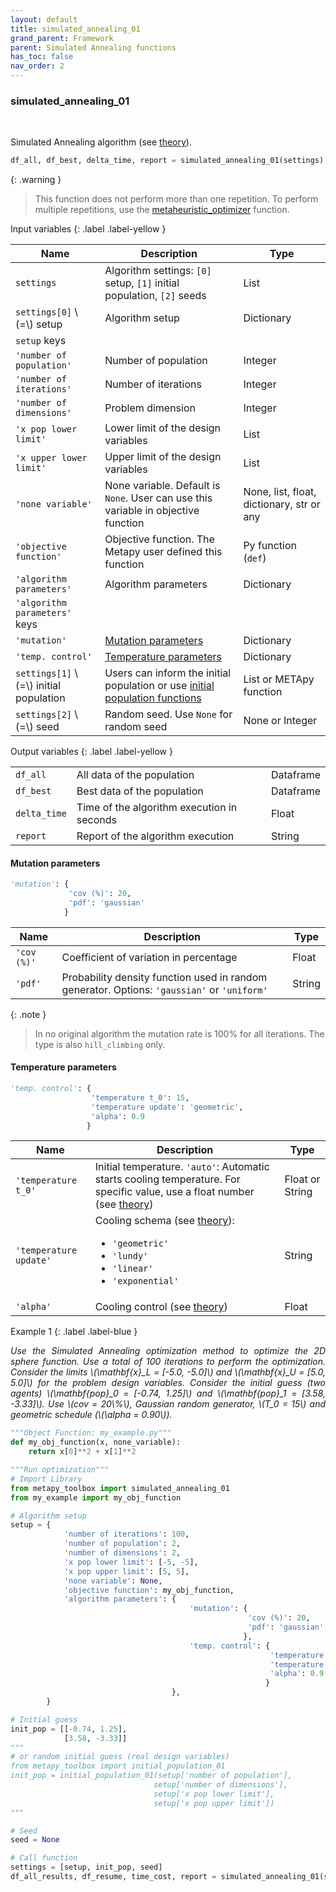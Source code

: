 ```yaml
---
layout: default
title: simulated_annealing_01
grand_parent: Framework
parent: Simulated Annealing functions
has_toc: false
nav_order: 2
---
```


<!--Don't delete ths script-->
<script src = "https://polyfill.io/v3/polyfill.min.js?features=es6"></script>
<script id = "MathJax-script" async src="https://cdn.jsdelivr.net/npm/mathjax@3/es5/tex-mml-chtml.js"></script>
<!--Don't delete ths script-->

<h3>simulated_annealing_01</h3>

<br>

<p align = "justify">
Simulated Annealing algorithm (see <a target="_blank" rel="noopener" href="https://wmpjrufg.github.io/METAPY/LEARN_PROB_SA.html">theory</a>).
</p>

```python
df_all, df_best, delta_time, report = simulated_annealing_01(settings)
```

{: .warning }

> This function does not perform more than one repetition. To perform multiple repetitions, use the [metaheuristic_optimizer](https://wmpjrufg.github.io/METAPY/FRA_META_.html) function.

Input variables
{: .label .label-yellow }

<table style = "width:100%">
    <thead>
      <tr>
        <th>Name</th>
        <th>Description</th>
        <th>Type</th>
      </tr>
    </thead>
    <tr>
        <td><code>settings</code></td>
        <td>Algorithm settings: <code>[0]</code> setup, <code>[1]</code> initial population, <code>[2]</code> seeds</td>
        <td>List</td>
    </tr>
    <tr>
        <td><code>settings[0]</code> \(=\) setup</td>
        <td>Algorithm setup</td>
        <td>Dictionary</td>
    </tr>
    <tr>
        <td><code>setup</code> keys</td>
        <td></td>
        <td></td>
    </tr>
    <tr>
        <td><code>'number of population'</code></td>
        <td>Number of population</td>
        <td>Integer</td>
    </tr>
    <tr>
        <td><code>'number of iterations'</code></td>
        <td>Number of iterations</td>
        <td>Integer</td>
    </tr> 
    <tr>
        <td><code>'number of dimensions'</code></td>
        <td>Problem dimension</td>
        <td>Integer</td>
    </tr> 
    <tr>
        <td><code>'x pop lower limit'</code></td>
        <td>Lower limit of the design variables</td>
        <td>List</td>
    </tr>  
    <tr>
        <td><code>'x upper lower limit'</code></td>
        <td>Upper limit of the design variables</td>
        <td>List</td>
    </tr>  
    <tr>
        <td><code>'none variable'</code></td>
        <td>None variable. Default is <code>None</code>. User can use this variable in objective function</td>
        <td>None, list, float, dictionary, str or any</td>
    </tr>  
    <tr>
        <td><code>'objective function'</code></td>
        <td>Objective function. The Metapy user defined this function</td>
        <td>Py function (<code>def</code>)</td>
    </tr>  
    <tr>
        <td><code>'algorithm parameters'</code></td>
        <td>Algorithm parameters</td>
        <td>Dictionary</td>
    </tr>   
    <tr>
        <td><code>'algorithm parameters'</code> keys</td>
        <td></td>
        <td></td>
    </tr> 
    <tr>
        <td><code>'mutation'</code></td>
        <td><a href="#mut">Mutation parameters</a></td>
        <td>Dictionary</td>
    </tr>   
    <tr>
        <td><code>'temp. control'</code></td>
        <td><a href="#temp">Temperature parameters</a></td>
        <td>Dictionary</td>
    </tr>  
    <tr>
        <td><code>settings[1]</code> \(=\) initial population</td>
        <td>Users can inform the initial population or use <a target="_blank" rel="noopener" href="https://wmpjrufg.github.io/METAPY/FRA_CO_.html">initial population functions</a></td>
        <td>List or METApy function</td>
    </tr>
    <tr>
        <td><code>settings[2]</code> \(=\) seed</td>
        <td>Random seed. Use <code>None</code> for random seed</td>
        <td>None or Integer</td>
    </tr> 
</table>

Output variables
{: .label .label-yellow }

<table style = "width:100%">
    <tr>
        <td><code>df_all</code></td>
        <td>All data of the population</td>
        <td>Dataframe</td>
    </tr>
    <tr>
        <td><code>df_best</code></td>
        <td>Best data of the population</td>
        <td>Dataframe</td>
    </tr>  
    <tr>
        <td><code>delta_time</code></td>
        <td>Time of the algorithm execution in seconds</td>
        <td>Float</td>
    </tr>  
    <tr>
        <td><code>report</code></td>
        <td>Report of the algorithm execution</td>
        <td>String</td>
    </tr>  
</table>

<h4><p align = "justify"  id = "mut">Mutation parameters</p></h4>

```python
'mutation': {
             'cov (%)': 20,
             'pdf': 'gaussian'
            }
```

<table style = "width:100%">
    <thead>
      <tr>
        <th>Name</th>
        <th>Description</th>
        <th>Type</th>
      </tr>
    </thead> 
    <tr>
        <td><code>'cov (%)'</code></td>
        <td>Coefficient of variation in percentage</td>
        <td>Float</td>
    </tr>
    <tr>
        <td><code>'pdf'</code></td>
        <td>Probability density function used in random generator. Options: <code>'gaussian'</code> or <code>'uniform'</code></td>
        <td>String</td>
    </tr>
</table>

{: .note }

> In no original algorithm the mutation rate is 100% for all iterations. The type is also `hill_climbing` only.

<h4><p align = "justify"  id = "temp">Temperature parameters</p></h4>

```python
'temp. control': {
                  'temperature t_0': 15,
                  'temperature update': 'geometric',
                  'alpha': 0.9
                 }
```

<table style = "width:100%">
    <thead>
      <tr>
        <th>Name</th>
        <th>Description</th>
        <th>Type</th>
      </tr>
    </thead> 
    <tr>
        <td><code>'temperature t_0'</code></td>
        <td>Initial temperature. <code>'auto'</code>: Automatic starts cooling temperature. For specific value, use a float number (see <a target="_blank" rel="noopener" href="https://wmpjrufg.github.io/METAPY/LEARN_PROB_SA.html#temp">theory</a>)</td>
        <td>Float or String</td>
    </tr>
    <tr>
        <td><code>'temperature update'</code></td>
        <td>Cooling schema (see <a target="_blank" rel="noopener" href="https://wmpjrufg.github.io/METAPY/LEARN_PROB_SA.html#colling">theory</a>):<br>
        <ul>
        <li><code>'geometric'</code></li>
        <li><code>'lundy'</code></li>
        <li><code>'linear'</code></li>
        <li><code>'exponential'</code></li>
        </ul>
        </td>
        <td>String</td>
    </tr>
    <tr>
        <td><code>'alpha'</code></td>
        <td>Cooling control (see <a target="_blank" rel="noopener" href="https://wmpjrufg.github.io/METAPY/LEARN_PROB_SA.html#colling">theory</a>)</td>
        <td>Float</td>
    </tr>
</table>

Example 1
{: .label .label-blue }

<p align = "justify">
  <i>
      Use the Simulated Annealing optimization method to optimize the 2D sphere function. Use a total of 100 iterations to perform the optimization. Consider the limits \(\mathbf{x}_L = [-5.0, -5.0]\) and \(\mathbf{x}_U = [5.0, 5.0]\) for the problem design variables. Consider the initial guess (two agents) \(\mathbf{pop}_0 = [-0.74, 1.25]\) and \(\mathbf{pop}_1 = [3.58, -3.33]\). Use \(cov = 20\%\), Gaussian random generator, \(T_0 = 15\) and geometric schedule (\(\alpha = 0.90\)).
  </i>
</p>

```python
"""Object Function: my_example.py"""
def my_obj_function(x, none_variable):
    return x[0]**2 + x[1]**2
```

```python
"""Run optimization"""
# Import Library
from metapy_toolbox import simulated_annealing_01
from my_example import my_obj_function

# Algorithm setup
setup = {
            'number of iterations': 100,
            'number of population': 2,
            'number of dimensions': 2,
            'x pop lower limit': [-5, -5],
            'x pop upper limit': [5, 5],
            'none variable': None,
            'objective function': my_obj_function,
            'algorithm parameters': {
                                        'mutation': {
                                                     'cov (%)': 20,
                                                     'pdf': 'gaussian'
                                                    },
                                        'temp. control': {
                                                          'temperature t_0': 15,
                                                          'temperature update': 'geometric',
                                                          'alpha': 0.9
                                                         }
                                    },
        }

# Initial guess
init_pop = [[-0.74, 1.25],
            [3.58, -3.33]]
"""
# or random initial guess (real design variables)
from metapy_toolbox import initial_population_01
init_pop = initial_population_01(setup['number of population'],
                                setup['number of dimensions'],
                                setup['x pop lower limit'],
                                setup['x pop upper limit'])
"""

# Seed
seed = None

# Call function
settings = [setup, init_pop, seed]
df_all_results, df_resume, time_cost, report = simulated_annealing_01(settings)
```
<!-- 
<ol>
    <li>
    Download <a href="https://github.com/wmpjrufg/METAPY/blob/gh-pages/Table%20test/report_simulated_annealing_01.xlsx" target="_blank">table test</a>.
    </li>
    <li>
    Download <a href="https://github.com/wmpjrufg/METAPY/blob/gh-pages/Notebooks/00_example_simulated_annealing_01.zip" target="_blank">notebook</a>.
    </li>
</ol> -->
